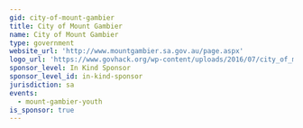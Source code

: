 ```yaml
---
gid: city-of-mount-gambier
title: City of Mount Gambier
name: City of Mount Gambier
type: government
website_url: 'http://www.mountgambier.sa.gov.au/page.aspx'
logo_url: 'https://www.govhack.org/wp-content/uploads/2016/07/city_of_mount_gambier.png'
sponsor_level: In Kind Sponsor
sponsor_level_id: in-kind-sponsor
jurisdiction: sa
events:
  - mount-gambier-youth
is_sponsor: true
---
```

